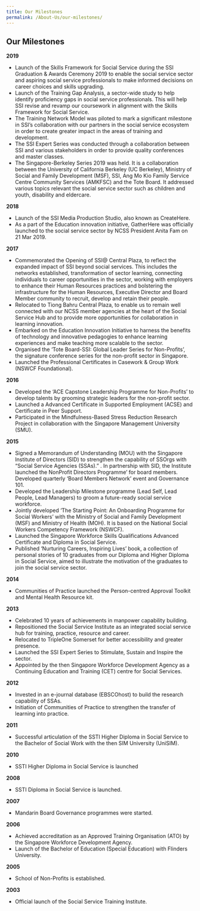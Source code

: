 ```yaml
---
title: Our Milestones
permalink: /About-Us/our-milestones/
---
```



## Our Milestones

**2019**

- Launch of the Skills Framework for Social Service during the SSI Graduation & Awards Ceremony 2019 to enable the social service sector and aspiring social service professionals to make informed decisions on career choices and skills upgrading.
- Launch of the Training Gap Analysis, a sector-wide study to help identify proficiency gaps in social service professionals. This will help SSI revise and revamp our coursework in alignment with the Skills Framework for Social Service.
-   The Training Network Model was piloted to mark a significant milestone in SSI’s collaboration with our partners in the social service ecosystem in order to create greater impact in the areas of training and development.
-   The SSI Expert Series was conducted through a collaboration between SSI and various stakeholders in order to provide quality conferences and master classes.
-   The Singapore-Berkeley Series 2019 was held. It is a collaboration between the University of California Berkeley (UC Berkeley), Ministry of Social and Family Development (MSF), SSI, Ang Mo Kio Family Service Centre Community Services (AMKFSC) and the Tote Board. It addressed various topics relevant the social service sector such as children and youth, disability and eldercare.

**2018**

-   Launch of the SSI Media Production Studio, also known as CreateHere.
-   As a part of the Education innovation initiative, GatherHere was officially launched to the social service sector by NCSS President Anita Fam on 21 Mar 2019.

**2017**

-   Commemorated the Opening of SSI@ Central Plaza, to reflect the expanded impact of SSI beyond social services. This includes the networks established, transformation of sector learning, connecting individuals to career opportunities in the sector, working with employers to enhance their Human Resources practices and bolstering the infrastructure for the Human Resources, Executive Director and Board Member community to recruit, develop and retain their people.
-   Relocated to Tiong Bahru Central Plaza, to enable us to remain well connected with our NCSS member agencies at the heart of the Social Service Hub and to provide more opportunities for collaboration in learning innovation.
-   Embarked on the Education Innovation Initiative to harness the benefits of technology and innovative pedagogies to enhance learning experiences and make teaching more scalable to the sector.
-   Organised the ‘Tote Board-SSI: Global Leader Series for Non-Profits’, the signature conference series for the non-profit sector in Singapore.
-   Launched the Professional Certificates in Casework & Group Work (NSWCF Foundational).

**2016**

-   Developed the ‘ACE Capstone Leadership Programme for Non-Profits’ to develop talents by grooming strategic leaders for the non-profit sector.
-   Launched a Advanced Certificate in Supported Employment (ACSE) and Certificate in Peer Support.
-   Participated in the Mindfulness-Based Stress Reduction Research Project in collaboration with the Singapore Management University (SMU).

**2015**

-   Signed a Memorandum of Understanding (MOU) with the Singapore Institute of Directors (SID) to strengthen the capability of SSOrgs with “Social Service Agencies (SSAs).”    . In partnership with SID, the Institute launched the NonProfit Directors Programme’ for board members. Developed quarterly ‘Board Members Network’ event and Governance 101.
-   Developed the Leadership Milestone programme (Lead Self, Lead People, Lead Managers) to groom a future-ready social service workforce.
-   Jointly developed ‘The Starting Point: An Onboarding Programme for Social Workers’ with the Ministry of Social and Family Development (MSF) and Ministry of Health (MOH). It is based on the National Social Workers Competency Framework (NSWCF).
-   Launched the Singapore Workforce Skills Qualifications Advanced Certificate and Diploma in Social Service.
-   Published ‘Nurturing Careers, Inspiring Lives’ book, a collection of personal stories of 10 graduates from our Diploma and Higher Diploma in Social Service, aimed to illustrate the motivation of the graduates to join the social service sector.

**2014**

-   Communities of Practice launched the Person-centred Approval Toolkit and Mental Health Resource kit.

**2013**

-   Celebrated 10 years of achievements in manpower capability building.
-   Repositioned the Social Service Institute as an integrated social service hub for training, practice, resource and career.
-   Relocated to TripleOne Somerset for better accessibility and greater presence.
-   Launched the SSI Expert Series to Stimulate, Sustain and Inspire the sector.
-   Appointed by the then Singapore Workforce Development Agency as a Continuing Education and Training (CET) centre for Social Services.

**2012**

-   Invested in an e-journal database (EBSCOhost) to build the research capability of SSAs.
-   Initiation of Communities of Practice to strengthen the transfer of learning into practice.

**2011**

-   Successful articulation of the SSTI Higher Diploma in Social Service to the Bachelor of Social Work with the then SIM University (UniSIM).

**2010**

-   SSTI Higher Diploma in Social Service is launched

**2008**

-   SSTI Diploma in Social Service is launched.

**2007**

-   Mandarin Board Governance programmes were started.

**2006**

-   Achieved accreditation as an Approved Training Organisation (ATO) by the Singapore Workforce Development Agency.
-   Launch of the Bachelor of Education (Special Education) with Flinders University.

**2005**

-   School of Non-Profits is established.

**2003**

-   Official launch of the Social Service Training Institute.
